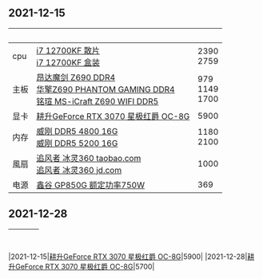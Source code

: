 ## 2021-12-15
| &nbsp;        | &nbsp;        | &nbsp;        |
| ------------- | ------------- | ------------- |
|cpu|[i7 12700KF 散片](https://item.taobao.com/item.htm?spm=a230r.1.14.13.5f0778c9z8mchU&id=659361393725&ns=1&abbucket=20#detail)<br/>[i7 12700KF 盒装](https://item.taobao.com/item.htm?spm=a230r.1.14.220.10937e50mzrjSt&id=661741779160&ns=1&abbucket=20#detail)| 2390<br/>2759 |
|主板|[昂达魔剑 Z690 DDR4](https://item.taobao.com/item.htm?spm=a230r.1.14.22.192011b3llZTqs&id=661206190106&ns=1&abbucket=20#detail)<br/>[华擎Z690 PHANTOM GAMING DDR4](https://item.taobao.com/item.htm?spm=a230r.1.14.20.10fc7bc3hbFFWV&id=662608649844&ns=1&abbucket=20#detail)<br/>[铭瑄 MS-iCraft Z690 WIFI DDR5](https://item.taobao.com/item.htm?spm=a230r.1.14.18.6e86bdf1ySS50z&id=636350581645&ns=1&abbucket=20#detail)|979<br/>1149<br/>1700|
|显卡|[耕升GeForce RTX 3070 星极红爵 OC-8G](https://item.taobao.com/item.htm?spm=a1z10.5-c-s.w4002-23923533301.25.59b054d7dfasDu&id=646802732782)|5900|
|内存|[威刚 DDR5 4800 16G](https://item.taobao.com/item.htm?spm=a230r.1.14.19.281a6ab3TpDDMA&id=659931455247&ns=1&abbucket=20#detail)<br/>[威刚 DDR5 5200 16G](https://item.taobao.com/item.htm?spm=a230r.1.14.24.5bc83f51ZY2qcD&id=661129803020&ns=1&abbucket=20#detail)|1180<br/>2100|
|風扇|[追风者 冰灵360 taobao.com](https://item.taobao.com/item.htm?spm=a230r.1.14.15.2b411640HD5Q0L&id=601258519072&ns=1&abbucket=20#detail)<br/>[追风者 冰灵360 jd.com](https://item.jd.com/100017180522.html#crumb-wrap)|1000|
|电源|[鑫谷 GP850G 额定功率750W](https://detail.tmall.com/item.htm?id=641189153938&skuId=4606844140374)|369|



## 2021-12-28
| &nbsp;        | &nbsp;        | &nbsp;        |
| ------------- | ------------- | ------------- |

|2021-12-15|[耕升GeForce RTX 3070 星极红爵 OC-8G](https://item.taobao.com/item.htm?spm=a1z10.5-c-s.w4002-23923533301.25.59b054d7dfasDu&id=646802732782)|5900|
|2021-12-28|[耕升GeForce RTX 3070 星极红爵 OC-8G](https://item.taobao.com/item.htm?spm=a1z10.5-c-s.w4002-23923533301.25.59b054d7dfasDu&id=646802732782)|5700|
